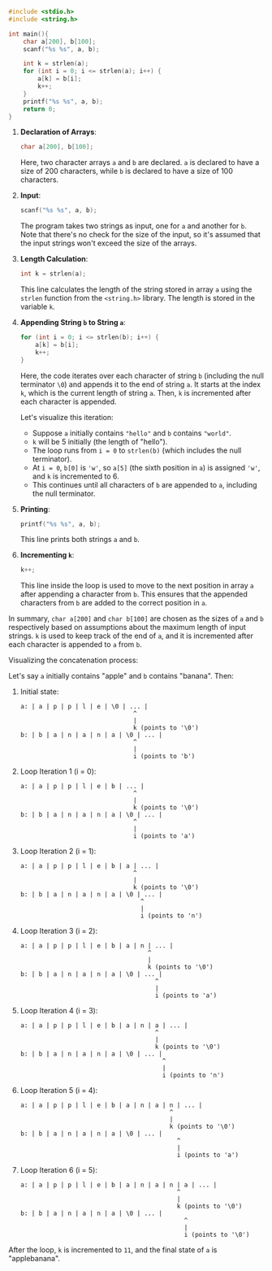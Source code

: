```c
#include <stdio.h>
#include <string.h>

int main(){
    char a[200], b[100];
    scanf("%s %s", a, b);

    int k = strlen(a);
    for (int i = 0; i <= strlen(a); i++) {
        a[k] = b[i];
        k++;
    }
    printf("%s %s", a, b);
    return 0;
}
```

1. **Declaration of Arrays**:

   ```c
   char a[200], b[100];
   ```

   Here, two character arrays `a` and `b` are declared. `a` is declared to have a size of 200 characters, while `b` is declared to have a size of 100 characters.

2. **Input**:

   ```c
   scanf("%s %s", a, b);
   ```

   The program takes two strings as input, one for `a` and another for `b`. Note that there's no check for the size of the input, so it's assumed that the input strings won't exceed the size of the arrays.

3. **Length Calculation**:

   ```c
   int k = strlen(a);
   ```

   This line calculates the length of the string stored in array `a` using the `strlen` function from the `<string.h>` library. The length is stored in the variable `k`.

4. **Appending String `b` to String `a`**:

   ```c
   for (int i = 0; i <= strlen(b); i++) {
       a[k] = b[i];
       k++;
   }
   ```

   Here, the code iterates over each character of string `b` (including the null terminator `\0`) and appends it to the end of string `a`. It starts at the index `k`, which is the current length of string `a`. Then, `k` is incremented after each character is appended.

   Let's visualize this iteration:

   - Suppose `a` initially contains `"hello"` and `b` contains `"world"`.
   - `k` will be 5 initially (the length of "hello").
   - The loop runs from `i = 0` to `strlen(b)` (which includes the null terminator).
   - At `i = 0`, `b[0]` is `'w'`, so `a[5]` (the sixth position in `a`) is assigned `'w'`, and `k` is incremented to 6.
   - This continues until all characters of `b` are appended to `a`, including the null terminator.

5. **Printing**:

   ```c
   printf("%s %s", a, b);
   ```

   This line prints both strings `a` and `b`.

6. **Incrementing `k`**:
   ```c
   k++;
   ```
   This line inside the loop is used to move to the next position in array `a` after appending a character from `b`. This ensures that the appended characters from `b` are added to the correct position in `a`.

In summary, `char a[200]` and `char b[100]` are chosen as the sizes of `a` and `b` respectively based on assumptions about the maximum length of input strings. `k` is used to keep track of the end of `a`, and it is incremented after each character is appended to `a` from `b`.

Visualizing the concatenation process:

Let's say `a` initially contains "apple" and `b` contains "banana". Then:

1. Initial state:

   ```
   a: | a | p | p | l | e | \0 | ... |
                                  ^
                                  |
                                  k (points to '\0')
   b: | b | a | n | a | n | a | \0 | ... |
                                  ^
                                  |
                                  i (points to 'b')
   ```

2. Loop Iteration 1 (i = 0):

   ```
   a: | a | p | p | l | e | b | ... |
                                  ^
                                  |
                                  k (points to '\0')
   b: | b | a | n | a | n | a | \0 | ... |
                                  ^
                                  |
                                  i (points to 'a')
   ```

3. Loop Iteration 2 (i = 1):

   ```
   a: | a | p | p | l | e | b | a | ... |
                                  ^
                                  |
                                  k (points to '\0')
   b: | b | a | n | a | n | a | \0 | ... |
                                    ^
                                    |
                                    i (points to 'n')
   ```

4. Loop Iteration 3 (i = 2):

   ```
   a: | a | p | p | l | e | b | a | n | ... |
                                      ^
                                      |
                                      k (points to '\0')
   b: | b | a | n | a | n | a | \0 | ... |
                                        ^
                                        |
                                        i (points to 'a')
   ```

5. Loop Iteration 4 (i = 3):

   ```
   a: | a | p | p | l | e | b | a | n | a | ... |
                                        ^
                                        |
                                        k (points to '\0')
   b: | b | a | n | a | n | a | \0 | ... |
                                          ^
                                          |
                                          i (points to 'n')
   ```

6. Loop Iteration 5 (i = 4):

   ```
   a: | a | p | p | l | e | b | a | n | a | n | ... |
                                            ^
                                            |
                                            k (points to '\0')
   b: | b | a | n | a | n | a | \0 | ... |
                                              ^
                                              |
                                              i (points to 'a')
   ```

7. Loop Iteration 6 (i = 5):
   ```
   a: | a | p | p | l | e | b | a | n | a | n | a | ... |
                                              ^
                                              |
                                              k (points to '\0')
   b: | b | a | n | a | n | a | \0 | ... |
                                                ^
                                                |
                                                i (points to '\0')
   ```

After the loop, `k` is incremented to `11`, and the final state of `a` is "applebanana".
